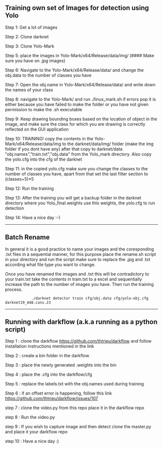 ## Training own set of Images for detection using Yolo

Step 1: Get a lot of images

Step 2: Clone darknet 

Step 3: Clone Yolo-Mark

Step 5: place the images in Yolo-Mark/x64/Release/data/img/ (#### Make sure you have on .jpg images)

Step 6: Navigate to the Yolo-Mark/x64/Release/data/ and change the obj.data to the number of classes you have

Step 7: Open the obj.name in Yolo-Mark/x64/Release/data/ and write down the names of your class

Step 8: navigate to the Yolo-Mark/ and run ./linux_mark.sh if errors pop it is either because you have failed to make the folder or you have not given permission to make the .sh executable 

Step 9: Keep drawing bounding boxes based on the location of object in the image, and make sure the class for which you are drawing is correctly reflected on the GUI application

Step 10: TRAINING! copy the contents in the Yolo-Mark/x64/Release/data/img to the darknet/data/img/ folder (make the img folder if you dont have any) after that copy to darknet/data  "obj.names","train.txt","obj.data" from the Yolo_mark directory. Also copy the yolo.cfg into the cfg of the darknet

Step 11: in the copied yolo.cfg make sure you change the classes to the number of classes you have, apart from that set the last filter section to (classes+5)*5

Step 12: Run the training

Step 13: After the training you will get a backup folder in the darknet directory where you Yolo_final.weights use this weights, the yolo.cfg to run detection

Step 14: Have a nice day :-)

------------------------------------------------------------------------------------------------------------------------

## Batch Rename

In general it is a good practice to name your images and the coresponding .txt files in a sequential manner, for this purpose place the rename.sh script in your directory and run the script make sure to replace the .jpg and .txt according what file type you want to change.

Once you have renamed the images and .txt this will be contradictory to your train.txt take the contents in train.txt to a excel and sequentially increase the path to the number of images you have. Then run the training process.

                ./darknet detector train cfg/obj.data cfg/yolo-obj.cfg darknet19_448.conv.23


---------------------------------------------------------------------------------------------------------------------------

## Running with darkflow (a.k.a running as a python script)

Step 1 : clone the darkflow https://github.com/thtrieu/darkflow and follow installation instructions mentioned in the link

Step 2 : create a bin folder in the darkflow

Step 3 : place the newly generated <generated>.weights into the bin

Step 4 : place the <generated>.cfg into the darkflow/cfg

Step 5 : replace the labels.txt with the obj.names used during training 

Step 6 : if an offset error is happening, follow this link https://github.com/thtrieu/darkflow/issues/107 

step 7 : clone the video.py from this repo place it in the darkflow repo

step 8 : Run the video.py

step 9 : If you wish to capture image and then detect clone the master.py and place it your darkflow repo

step 10 : Have a nice day :)
